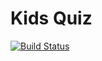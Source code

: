 # Kids Quiz

[![Build Status](https://travis-ci.com/renvieir/imersao-react-next.svg?branch=main)](https://travis-ci.com/renvieir/imersao-react-next)
